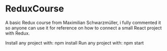 # ReduxCourse
A basic Redux course from Maximilian Schwarzmüller, i fully commented it so anyone can use it for reference on how to connect a small React project with Redux.

Install any project with:
npm install
Run any project with:
npm start
